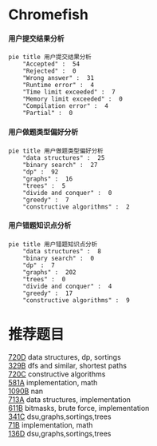 # Chromefish

<!-- tabs:start -->



#### **用户提交结果分析**

```mermaid
pie title 用户提交结果分析
    "Accepted" :  54
    "Rejected" :  0
    "Wrong answer" :  31
    "Runtime error" :  4
    "Time limit exceeded" :  7
    "Memory limit exceeded" :  0
    "Compilation error" :  4
    "Partial" :  0
```

#### **用户做题类型偏好分析**

```mermaid
pie title 用户做题类型偏好分析
    "data structures" :  25
    "binary search" :  27
    "dp" :  92
    "graphs" :  16
    "trees" :  5
    "divide and conquer" :  0
    "greedy" :  7
    "constructive algorithms" :  2
```
#### **用户错题知识点分析**

```mermaid
pie title 用户错题知识点分析
    "data structures" :  8
    "binary search" :  0
    "dp" :  7
    "graphs" :  202
    "trees" :  0
    "divide and conquer" :  4
    "greedy" :  17
    "constructive algorithms" :  9
```



<!-- tabs:end -->
# 推荐题目
[720D](https://codeforces.com/contest/720/problem/D)		data structures,
                        dp,
                        sortings		  
[329B](https://codeforces.com/contest/329/problem/B)		dfs and similar,
                        shortest paths		  
[720C](https://codeforces.com/contest/720/problem/C)		constructive algorithms		  
[581A](https://codeforces.com/contest/581/problem/A)		implementation,
                        math		  
[1090B](https://codeforces.com/contest/1090/problem/B)		nan		  
[713A](https://codeforces.com/contest/713/problem/A)		data structures,
                        implementation		  
[611B](https://codeforces.com/contest/611/problem/B)		bitmasks,
                        brute force,
                        implementation		  
[341C](https://codeforces.com/contest/341/problem/C)		dsu,graphs,sortings,trees		  
[71B](https://codeforces.com/contest/71/problem/B)		implementation,
                        math		  
[136D](https://codeforces.com/contest/136/problem/D)		dsu,graphs,sortings,trees		  

